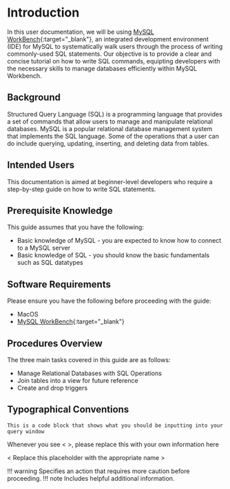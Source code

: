 # Introduction

In this user documentation, we will be using [MySQL WorkBench](https://www.mysql.com/products/workbench/){:target="_blank"}, an integrated development environment (IDE) for MySQL to systematically walk users through the process of writing commonly-used SQL statements. Our objective is to provide a clear and concise tutorial on how to write SQL commands, equipting developers with the necessary skills to manage databases efficiently within MySQL Workbench.

## Background

Structured Query Language (SQL) is a programming language that provides a set of commands that allow users to manage and manipulate relational databases. MySQL is a popular relational database management system that implements the SQL language. Some of the operations that a user can do include querying, updating, inserting, and deleting data from tables. 


## Intended Users
This documentation is aimed at beginner-level developers who require a step-by-step guide on how to write SQL statements.

## Prerequisite Knowledge
This guide assumes that you have the following:

- Basic knowledge of MySQL - you are expected to know how to connect to a MySQL server
- Basic knowledge of SQL - you should know the basic fundamentals such as SQL datatypes

## Software Requirements
Please ensure you have the following before proceeding with the guide:

- MacOS
- [MySQL WorkBench](https://www.mysql.com/products/workbench/){:target="_blank"}

## Procedures Overview
The three main tasks covered in this guide are as follows:

- Manage Relational Databases with SQL Operations
- Join tables into a view for future reference
- Create and drop triggers

## Typographical Conventions

``` This is a code block that shows what you should be inputting into your query window ```

Whenever you see <  >, please replace this with your own information here

< Replace this placeholder with the appropriate name >  

!!! warning
    Specifies an action that requires more caution before proceeding.
!!! note
    Includes helpful additional information.


